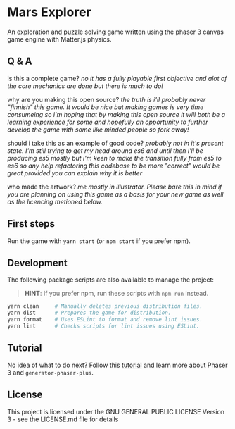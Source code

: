 # Mars Explorer

An exploration and puzzle solving game written using the phaser 3 canvas game engine with Matter.js physics. 

## Q & A

is this a complete game?
*no it has a fully playable first objective and alot of the core mechanics are done but there is much to do!*

why are you making this open source?
*the truth is i'll probably never "finnish" this game. It would be nice but making games is very time consumeing so i'm hoping that by making this open source it will both be a learning experience for some and hopefully an opportunity to further develop the game with some like minded people so fork away!*

should i take this as an example of good code?
*probably not in it's present state. I'm still trying to get my head around es6 and until then i'll be producing es5 mostly but i'm keen to make the transition fully from es5 to es6 so any help refactoring this codebase to be more "correct" would be great provided you can explain why it is better*

who made the artwork?
*me mostly in illustrator. Please bare this in mind if you are planning on using this game as a basis for your new game as well as the licencing metioned below.*


## First steps

Run the game with `yarn start` (or `npm start` if you prefer npm).


## Development

The following package scripts are also available to manage the project:

>   **HINT**: If you prefer npm, run these scripts with `npm run` instead.

```sh
yarn clean     # Manually deletes previous distribution files.
yarn dist      # Prepares the game for distribution.
yarn format    # Uses ESLint to format and remove lint issues.
yarn lint      # Checks scripts for lint issues using ESLint.
```

## Tutorial

No idea of what to do next? Follow this [tutorial][t] and learn more about
Phaser 3 and `generator-phaser-plus`.

[t]: https://github.com/rblopes/generator-phaser-plus#a-brief-tutorial


## License

This project is licensed under the GNU GENERAL PUBLIC LICENSE Version 3 - see the LICENSE.md file for details
